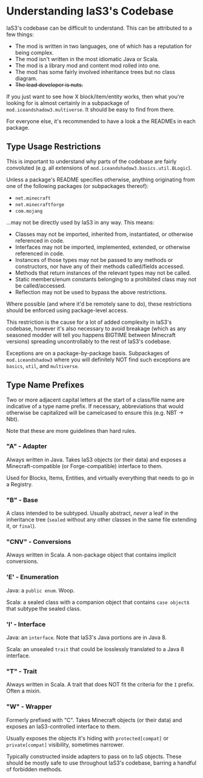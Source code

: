 # Understanding IaS3's Codebase

IaS3's codebase can be difficult to understand. This can be attributed to a few things:
* The mod is written in two languages, one of which has a reputation for being complex.
* The mod isn't written in the most idiomatic Java or Scala.
* The mod is a library mod and content mod rolled into one.
* The mod has some fairly involved inheritance trees but no class diagram.
* ~~The lead developer is nuts.~~

If you just want to see how X block/item/entity works,
then what you're looking for is almost certainly in a subpackage of `mod.iceandshadow3.multiverse`.
It should be easy to find from there.

For everyone else, it's recommended to have a look a the READMEs in each package.

## Type Usage Restrictions
This is important to understand why parts of the codebase are fairly convoluted
(e.g. all extensions of `mod.iceandshadow3.basics.util.BLogic`).

Unless a package's README specifies otherwise, anything originating from one of the following packages
(or subpackages thereof):
* `net.minecraft`
* `net.minecraftforge`
* `com.mojang`

...may not be directly used by IaS3 in any way. This means:
* Classes may not be imported, inherited from, instantiated, or otherwise referenced in code.
* Interfaces may not be imported, implemented, extended, or otherwise referenced in code.
* Instances of those types may not be passed to any methods or constructors, nor have any of their methods called/fields accessed.
* Methods that return instances of the relevant types may not be called.
* Static members/enum constants belonging to a prohibited class may not be called/accessed.
* Reflection may not be used to bypass the above restrictions.

Where possible (and where it'd be remotely sane to do),
these restrictions should be enforced using package-level access.

This restriction is the cause for a lot of added complexity in IaS3's codebase,
however it's also necessary to avoid breakage
(which as any seasoned modder will tell you happens BIGTIME between Minecraft versions)
spreading uncontrollably to the rest of IaS3's codebase.

Exceptions are on a package-by-package basis.
Subpackages of `mod.iceandshadow3` where you will definitely NOT find such exceptions are
`basics`, `util`, and `multiverse`.

## Type Name Prefixes
Two or more adjacent capital letters at the start of a class/file name are indicative of a type name prefix.
If necessary, abbreviations that would otherwise be capitalized will be camelcased to ensure this (e.g. NBT -> Nbt).

Note that these are more guidelines than hard rules.

### "A" - Adapter
Always written in Java.
Takes IaS3 objects (or their data) and exposes a Minecraft-compatible (or Forge-compatible) interface to them.

Used for Blocks, Items, Entities, and virtually everything that needs to go in a Registry.

### "B" - Base
A class intended to be subtyped. Usually abstract, *never* a leaf in the inheritance tree
(`sealed` without any other classes in the same file extending it, or `final`).

### "CNV" - Conversions
Always written in Scala.
A non-package object that contains implicit conversions.

### 'E' - Enumeration
Java: a `public enum`. Woop.

Scala: a sealed class with a companion object that contains `case object`s that subtype the sealed class.

### 'I' - Interface
Java: an `interface`. Note that IaS3's Java portions are in Java 8.

Scala: an unsealed `trait` that could be losslessly translated to a Java 8 interface.

### "T" - Trait
Always written in Scala. A trait that does NOT fit the criteria for the `I` prefix. Often a mixin.

### "W" - Wrapper
Formerly prefixed with "C".
Takes Minecraft objects (or their data) and exposes an IaS3-controlled interface to them.

Usually exposes the objects it's hiding with `protected[compat]` or `private[compat]` visibility, sometimes narrower.

Typically constructed inside adapters to pass on to IaS objects.
These should be mostly safe to use throughout IaS3's codebase, barring a handful of forbidden methods.
